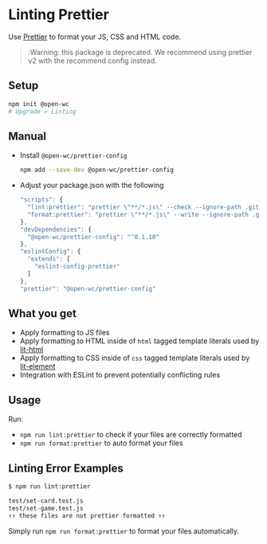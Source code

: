 # Linting Prettier

Use [Prettier](https://prettier.io) to format your JS, CSS and HTML code.

> :Warning: this package is deprecated. We recommend using prettier v2 with the recommend config instead.

## Setup

```bash
npm init @open-wc
# Upgrade > Linting
```

## Manual

- Install `@open-wc/prettier-config`
  ```bash
  npm add --save-dev @open-wc/prettier-config
  ```
- Adjust your package.json with the following
  ```js
  "scripts": {
    "lint:prettier": "prettier \"**/*.js\" --check --ignore-path .gitignore",
    "format:prettier": "prettier \"**/*.js\" --write --ignore-path .gitignore"
  },
  "devDependencies": {
    "@open-wc/prettier-config": "^0.1.10"
  },
  "eslintConfig": {
    "extends": [
      "eslint-config-prettier"
    ]
  },
  "prettier": "@open-wc/prettier-config"
  ```

## What you get

- Apply formatting to JS files
- Apply formatting to HTML inside of `html` tagged template literals used by [lit-html](https://github.com/Polymer/lit-html)
- Apply formatting to CSS inside of `css` tagged template literals used by [lit-element](https://lit-element.polymer-project.org/guide/styles#static-styles)
- Integration with ESLint to prevent potentially conflicting rules

## Usage

Run:

- `npm run lint:prettier` to check if your files are correctly formatted
- `npm run format:prettier` to auto format your files

## Linting Error Examples

```bash
$ npm run lint:prettier

test/set-card.test.js
test/set-game.test.js
↑↑ these files are not prettier formatted ↑↑
```

Simply run `npm run format:prettier` to format your files automatically.
